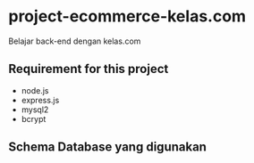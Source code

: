 # project-ecommerce-kelas.com
 Belajar back-end dengan kelas.com
## Requirement for this project
- node.js
- express.js
- mysql2
- bcrypt

## Schema Database yang digunakan
